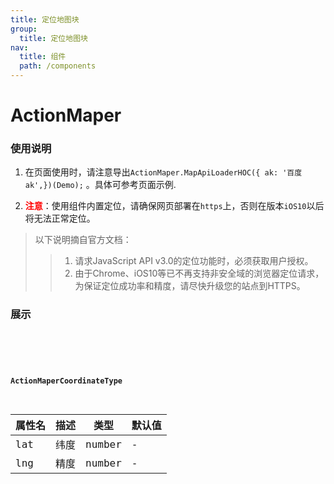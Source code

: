 ```yaml
---
title: 定位地图块
group:
  title: 定位地图块
nav:
  title: 组件
  path: /components
---
```


# ActionMaper
### 使用说明

1. 在页面使用时，请注意导出`ActionMaper.MapApiLoaderHOC({ ak: '百度ak',})(Demo);` 。具体可参考页面示例.
 
2. <font color='red'>**注意**</font>：使用组件内置定位，请确保网页部署在`https`上，否则在版本`iOS10`以后将无法正常定位。

> 以下说明摘自官方文档：
>> 1. 请求JavaScript API v3.0的定位功能时，必须获取用户授权。
>> 2. 由于Chrome、iOS10等已不再支持非安全域的浏览器定位请求，为保证定位成功率和精度，请尽快升级您的站点到HTTPS。

### 展示

<code src="./demos/demo.tsx">

<API/>

#### ActionMaperCoordinateType

| 属性名 | 描述 | 类型 | 默认值
| ----- |----- |----- |----- |
| lat   | 纬度 | number |  \- |
| lng   | 精度 | number | \- |
